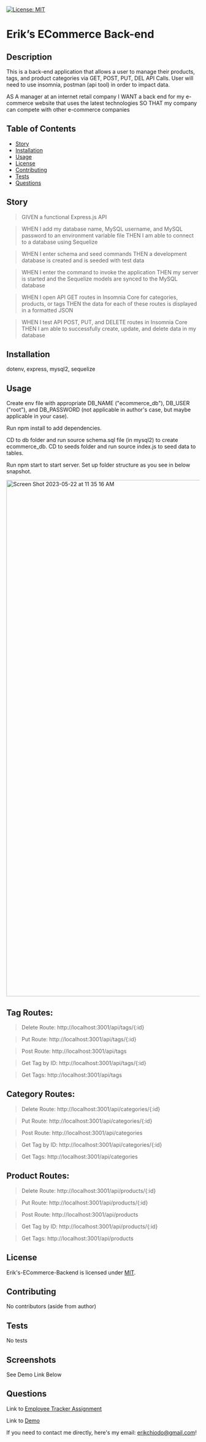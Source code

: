 [![License: MIT](https://img.shields.io/badge/License-MIT-blue.svg)](https://opensource.org/licenses/mit)

# Erik’s ECommerce Back-end

## Description

This is a back-end application that allows a user to manage their products, tags, and product categories via GET, POST, PUT, DEL API Calls. User will need to use insomnia, postman (api tool) in order to impact data.

AS A manager at an internet retail company
I WANT a back end for my e-commerce website that uses the latest technologies
SO THAT my company can compete with other e-commerce companies

## Table of Contents

- [Story](#story)
- [Installation](#installation)
- [Usage](#usage)
- [License](#license)
- [Contributing](#contributing)
- [Tests](#tests)
- [Questions](#questions)

## Story

> GIVEN a functional Express.js API

> WHEN I add my database name, MySQL username, and MySQL password to an environment variable file
> THEN I am able to connect to a database using Sequelize

> WHEN I enter schema and seed commands
> THEN a development database is created and is seeded with test data

> WHEN I enter the command to invoke the application
> THEN my server is started and the Sequelize models are synced to 
the MySQL database

> WHEN I open API GET routes in Insomnia Core for categories, products, or tags
> THEN the data for each of these routes is displayed in a formatted JSON

> WHEN I test API POST, PUT, and DELETE routes in Insomnia Core
> THEN I am able to successfully create, update, and delete data in my database

## Installation

dotenv, express, mysql2, sequelize

## Usage

Create env file with appropriate DB_NAME ("ecommerce_db"), DB_USER ("root"), and DB_PASSWORD (not applicable in author's case, but maybe applicable in your case).

Run npm install to add dependencies. 

CD to db folder and run source schema.sql file (in mysql2) to create ecommerce_db. CD to seeds folder and run source index.js to seed data to tables.

Run npm start to start server. Set up folder structure as you see in below snapshot.

<img width="1346" alt="Screen Shot 2023-05-22 at 11 35 16 AM" src="https://github.com/erikchiodo/eriks-weather-app/assets/122952630/ca04595a-a3e7-4b35-bca8-cb478a5e5054">


## Tag Routes:

> Delete Route: http://localhost:3001/api/tags/{:id}

> Put Route: http://localhost:3001/api/tags/{:id}

> Post Route: http://localhost:3001/api/tags

> Get Tag by ID: http://localhost:3001/api/tags/{:id}

> Get Tags: http://localhost:3001/api/tags


## Category Routes:

> Delete Route: http://localhost:3001/api/categories/{:id}

> Put Route: http://localhost:3001/api/categories/{:id}

> Post Route: http://localhost:3001/api/categories

> Get Tag by ID: http://localhost:3001/api/categories/{:id}

> Get Tags: http://localhost:3001/api/categories


## Product Routes:

> Delete Route: http://localhost:3001/api/products/{:id}

> Put Route: http://localhost:3001/api/products/{:id}

> Post Route: http://localhost:3001/api/products

> Get Tag by ID: http://localhost:3001/api/products/{:id}

> Get Tags: http://localhost:3001/api/products

## License

Erik's-ECommerce-Backend is licensed under [MIT](https://opensource.org/licenses/mit).

## Contributing

No contributors (aside from author)

## Tests

No tests

## Screenshots
See Demo Link Below

## Questions

Link to [Employee Tracker Assignment](https://github.com/erikchiodo/eriks-ecommerce-backend)

Link to [Demo](https://drive.google.com/file/d/1fi0LPGxP-_lmI5YQ4ULduFzYliFYmZFc/view)

If you need to contact me directly, here's my email: erikchiodo@gmail.com!